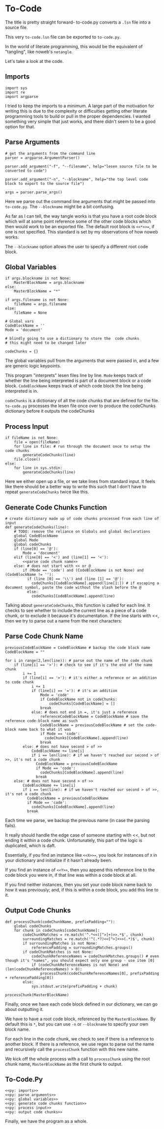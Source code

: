 # To-Code

The title is pretty straight forward- to-code.py converts a `.lsn` file into a source file.

This very `to-code.lsn` file can be exported to `to-code.py`.

In the world of literate programming, this would be the equivalent of "tangling", like noweb's `notangle`.

Let's take a look at the code.


## Imports

    import sys
    import re
    import argparse

I tried to keep the imports to a minimum.
A large part of the motivation for writing this is due to the complexity or difficulties getting other literate programming tools to build or pull in the proper dependencies.
I wanted something very simple that just works, and there didn't seem to be a good option for that.

## Parse Arguments

    # get the arguments from the command line
    parser = argparse.ArgumentParser()
    
    parser.add_argument("-f", "--filename", help="lesen source file to be converted to code")
    
    parser.add_argument("-n", "--blockname", help="the top level code block to export to the source file")
    
    args = parser.parse_args()

Here we parse out the command line arguments that might be passed into `to-code.py`.
The `--blockname` might be a bit confusing.

As far as I can tell, the way tangle works is that you have a root code block which will at some point reference some of the other code blocks which then would work to be an exported file.
The default root block is `<<*>>=`, if one is not specified. This standard is set by my observations of how noweb works.

The `--blockname` option allows the user to specify a different root code block.


## Global Variables

    if args.blockname is not None:
        MasterBlockName = args.blockname
    else:
        MasterBlockName = "*"
    
    if args.filename is not None:
        fileName = args.filename
    else:
        fileName = None
    
    # Global vars
    CodeBlockName = ''
    Mode = 'document'
    
    # blindly going to use a dictionary to store the  code chunks
    # this might need to be changed later
    
    codeChunks = {}


The global variables pull from the arguments that were passed in, and a few are generic logic keypoints.

This program "interprets" lesen files line by line.
`Mode` keeps track of whether the line being interpreted is part of a document block or a code block.
`CodeBlockName` keeps track of which code block the line being interpreted is in.

`codeChunks` is a dictionary of all the code chunks that are defined for the file.
`to-code.py` processes the lesen file once over to produce the codeChunks dictionary before it outputs the codeChunks


## Process Input

    if fileName is not None:
        file = open(fileName)
        for line in file: # run through the document once to setup the code chunks
            generateCodeChunks(line)
        file.close()
    else:
        for line in sys.stdin:
            generateCodeChunks(line)

Here we either open up a file, or we take lines from standard input.
It feels like there should be a better way to write this such that I don't have to repeat `generateCodeChunks` twice like this.


## Generate Code Chunks Function

    # create dictionary made up of code chunks processed from each line of input
    def generateCodeChunks(line):
        # TODO: remove the reliance on Globals and global declarations
        global CodeBlockName
        global Mode
        global codeChunks
        if (line[0] == '@'):
            Mode = 'document'
        elif (line[0] == '<') and (line[1] == '<'):
            <<parse code chunk name>>
        else: # does not start with << or @
            if (Mode == 'code') and (CodeBlockName is not None) and (CodeBlockName != ''):
              if (line [0] == '\\') and (line [1] == '@'):
                codeChunks[CodeBlockName].append(line[1:]) # if escaping a document symbol, paste the code without the slash before the @
              else:
                codeChunks[CodeBlockName].append(line)


Talking about `generateCodeChunks`, this function is called for each line.
It checks to see whether to include the current line as a piece of a code chunk, or to exclude it because it's documentation.
If the line starts with <<, then we try to parse out a name from the next characters:

## Parse Code Chunk Name

    previousCodeBlockName = CodeBlockName # backup the code block name
    CodeBlockName = ""
    
    for i in range(2,len(line)): # parse out the name of the code chunk
        if (line[i] == '>'): # check to see if it's the end of the name chunk
            i += 1
            if (line[i] == '>'): # it's either a reference or an addition to code chunk
                i += 1
                if (line[i] == '='): # it's an addition
                    Mode = 'code'
                    if CodeBlockName not in codeChunks:
                        codeChunks[CodeBlockName] = []
                    break
                else: # does not end in =, it's just a reference
                    referenceCodeBlockName = CodeBlockName # save the reference code-block name as such
                    CodeBlockName = previousCodeBlockName # set the code-block name back to what it was
                    if Mode == 'code':
                      codeChunks[CodeBlockName].append(line)
                    break
            else: # does not have second > of >>
                CodeBlockName += line[i]
                if i == len(line): # if we haven't reached our second > of >>, it's not a code chunk
                  CodeBlockName = previousCodeBlockName
                  if Mode == 'code':
                    codeChunks[CodeBlockName].append(line)
                  break
        else: # does not have second > of >>
            CodeBlockName += line[i]
            if i == len(line): # if we haven't reached our second > of >>, it's not a code chunk
              CodeBlockName = previousCodeBlockName
              if Mode == 'code':
                codeChunks[CodeBlockName].append(line)
              break

Each time we parse, we backup the previous name (in case the parsing fails).

It really should handle the edge case of someone starting with <<, but not ending it within a code chunk.
Unfortunately, this part of the logic is duplicated, which is daft.

Essentially, if you find an instance like `<<X>>=`, you look for instances of `X` in your dictionary and initialize if it hasn't already been.

If you find an instance of `<<Y>>`, then you append this reference line to the code block you were in, if that line was within a code block at all.

If you find neither instances, then you set your code block name back to how it was previously; and, if this is within a code block, you add this line to it.

## Output Code Chunks

    def processChunk(codeChunkName, prefixPadding=""):
        global codeChunks
        for chunk in codeChunks[codeChunkName]:
            codeChunkMatches = re.match('^.*<<([^>]+)>>.*$', chunk)
            surroundingMatches = re.match('^(.*?)<<[^>]+>>(.*)$', chunk)
            if surroundingMatches is not None:
                referencePadding = surroundingMatches.groups()
            if codeChunkMatches is not None:
                codeChunkReferenceNames = codeChunkMatches.groups() # even though it's "names", you should expect only one group - use item [0]
                if (codeChunkReferenceNames is not None) and (len(codeChunkReferenceNames) > 0):
                    processChunk(codeChunkReferenceNames[0], prefixPadding + referencePadding[0])
            else:
                sys.stdout.write(prefixPadding + chunk)
    
    processChunk(MasterBlockName)

Finally, once we have each code block defined in our dictionary, we can go about outputting it.

We have to have a root code block, referenced by the `MasterBlockName`.
By default this is `*`, but you can use `-n` or `--blockname` to specify your own block name.

For each line in the code chunk, we check to see if there is a reference to another block.
If there is a reference, we use regex to parse out the name and recursively call the `processChunk` function with this new name.

We kick off the whole process with a call to `processChunk` using the root chunk name, `MasterBlockName` as the first chunk to output.

## To-Code.Py

    <<py: imports>>
    <<py: parse arguments>>
    <<py: global variables>>
    <<py: generate code chunks function>>
    <<py: process input>>
    <<py: output code chunks>>


Finally, we have the program as a whole.
